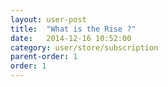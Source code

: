 ```yaml
---
layout: user-post
title:  "What is the Rise ?"
date:   2014-12-16 10:52:00
category: user/store/subscription
parent-order: 1
order: 1
---
```


